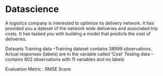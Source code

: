 # Datascience

A logistics company is interested to optimize its delivery network. It has provided you a dateset of the network wide deliveries and associated trip costs. It has tasked you with building a model that predicts the cost of deliveries.

Datasets
Training data –Training dataset contains 38999 observations. Actual responses (labels) are in the variable called ‘Cost’ Testing data – contains 802 observations with 11 variables and no labels


Evaluation Metric : RMSE Score



